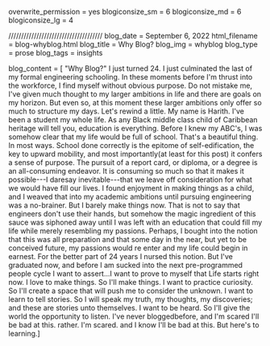 overwrite_permission = yes
blogiconsize_sm = 6
blogiconsize_md = 6
blogiconsize_lg = 4

/////////////////////////////////////
blog_date = September 6, 2022
html_filename = blog-whyblog.html
blog_title = Why Blog?
blog_img = whyblog
blog_type = prose
blog_tags = insights

blog_content = \[ 
"Why Blog?" I just turned 24. I just culminated the last of my formal engineering schooling. In these moments before I'm thrust into the workforce, I find myself without obvious purpose. Do not
mistake me, I've given much thought to my larger ambitions in life and there are goals on my horizon. But even so, at this moment these larger ambitions only offer so much to structure my days. Let's rewind a little. My name is Harith. I've been a student my whole life. As any Black middle class child of Caribbean heritage will tell you, education is everything. Before I knew my ABC's, I was somehow clear that my life would be full of school. That's a beautiful thing. In most ways. School done correctly is the epitome of self-edification, the key to upward mobility, and most importantly(at least for this post) it confers a sense of purpose. The pursuit of a report card, or diploma, or a degree is an all-consuming endeavor. It is consuming so much so that it makes
it possible---I daresay inevitable---that we leave off consideration for what we would have fill our lives. I found enjoyment in making things as a child, and I weaved that into my academic ambitions until pursuing engineering was a no-brainer. But I barely make things now. That is not to say that engineers don't use their hands, but somehow the magic ingredient of this sauce was siphoned away until I was left with an education that could fill my life while merely resembling my passions.
Perhaps, I bought into the notion that this was all preparation and that some day in the near, but yet to be conceived future, my passions would re enter and my life could begin in earnest. For the better part of 24 years I nursed this notion. But I've graduated now, and before I am sucked into the next pre-programmed people cycle I want to assert...I want to prove to myself that Life starts right now. I love to make things. So I'll make things. I want to practice curiosity. So I'll create a space that will push me to consider the unknown. I want to learn to tell stories. So I will speak my truth, my thoughts, my discoveries; and these are stories unto themselves. I want to be heard.
So I'll give the world the opportunity to listen. I've never bloggedbefore, and I'm scared I'll be bad at this. rather. I'm scared. and I know I'll be bad at this. But here's to learning.\]
